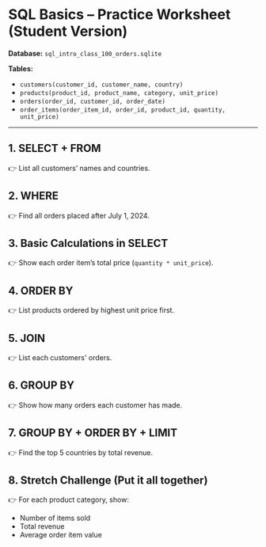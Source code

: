 # SQL Basics – Practice Worksheet (Student Version)

**Database:** `sql_intro_class_100_orders.sqlite`  

**Tables:**  

- `customers(customer_id, customer_name, country)`  
- `products(product_id, product_name, category, unit_price)`  
- `orders(order_id, customer_id, order_date)`  
- `order_items(order_item_id, order_id, product_id, quantity, unit_price)`  

---

## 1. SELECT + FROM

👉 List all customers’ names and countries.

## 2. WHERE

👉 Find all orders placed after July 1, 2024.

## 3. Basic Calculations in SELECT

👉 Show each order item’s total price (`quantity * unit_price`).

## 4. ORDER BY

👉 List products ordered by highest unit price first.

## 5. JOIN

👉 List each customers' orders.

## 6. GROUP BY

👉 Show how many orders each customer has made.

## 7. GROUP BY + ORDER BY + LIMIT

👉 Find the top 5 countries by total revenue.

## 8. Stretch Challenge (Put it all together)

👉 For each product category, show:

- Number of items sold  
- Total revenue  
- Average order item value  
